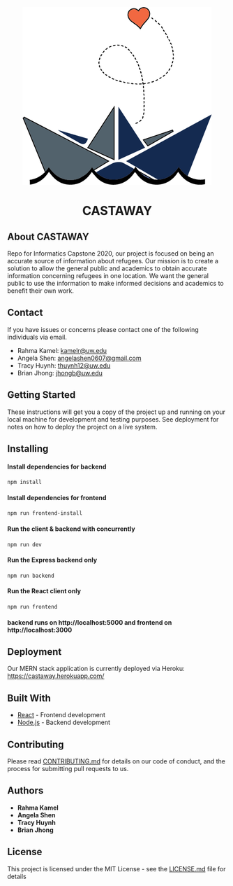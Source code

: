 <div align="center">
    <img src="/frontend/public/castawayLogo.png"/>
    <h1>CASTAWAY</h1>
</div>

## About CASTAWAY
Repo for Informatics Capstone 2020, our project is focused on being an accurate source of information about refugees. Our mission is to create a solution to allow the general public and academics to obtain accurate information concerning refugees in one location. We want the general public to use the information to make informed decisions and academics to benefit their own work.

## Contact

If you have issues or concerns please contact one of the following individuals via email. 

* Rahma Kamel: kamelr@uw.edu
* Angela Shen: angelashen0607@gmail.com
* Tracy Huynh: thuynh12@uw.edu
* Brian Jhong: jhongb@uw.edu

## Getting Started

These instructions will get you a copy of the project up and running on your local machine for development and testing purposes. See deployment for notes on how to deploy the project on a live system.

## Installing

#### Install dependencies for backend

```
npm install
```
#### Install dependencies for frontend

```
npm run frontend-install
```

#### Run the client & backend with concurrently

```
npm run dev
```

#### Run the Express backend only

```
npm run backend
```

#### Run the React client only

```
npm run frontend
```

#### backend runs on http://localhost:5000 and frontend on http://localhost:3000

## Deployment

Our MERN stack application is currently deployed via Heroku: https://castaway.herokuapp.com/

## Built With

* [React](https://reactjs.org/) - Frontend development
* [Node.js](https://nodejs.org/en/) - Backend development

## Contributing

Please read [CONTRIBUTING.md](https://gist.github.com/PurpleBooth/b24679402957c63ec426) for details on our code of conduct, and the process for submitting pull requests to us.

## Authors

* **Rahma Kamel** 
* **Angela Shen** 
* **Tracy Huynh** 
* **Brian Jhong** 

## License

This project is licensed under the MIT License - see the [LICENSE.md](LICENSE.md) file for details
